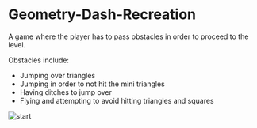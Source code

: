 # Geometry-Dash-Recreation
A game where the player has to pass obstacles in order to proceed to the level.

Obstacles include:
  -	Jumping over triangles
  -	Jumping in order to not hit the mini triangles
  -	Having ditches to jump over
  -	Flying and attempting to avoid hitting triangles and squares

![start](https://user-images.githubusercontent.com/86267678/155766805-df231324-6657-4705-bd80-e48f40fc9218.png)

